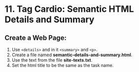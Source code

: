 # 11. Tag Cardio: Semantic HTML Details and Summary

## Create a Web Page:
 
1. Use ``<details>`` and in it ``<summary>`` and ``<p>``.
2. Create a file named **semantic-details-and-summary.html**. 
3. Use the text from the file **site-texts.txt**. 
4. Set the html title to be the same as the task name.
